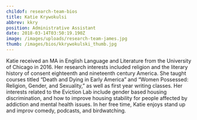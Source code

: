 ```yaml
---
childof: research-team-bios
title: Katie Krywokulsi
abbrev: kkry
position: Administrative Assistant
date: 2018-03-14T03:50:19.190Z
image: /images/uploads/research-team-james.jpg
thumb: /images/bios/kkrywokulski_thumb.jpg
---
```

Katie received an MA in English Language and Literature from the University of Chicago in 2016. Her research interests included religion and the literary history of consent eighteenth and nineteenth century America. She taught courses titled “Death and Dying in Early America” and “Women Possessed: Religion, Gender, and Sexuality,” as well as first year writing classes. Her interests related to the Eviction Lab include gender based housing discrimination, and how to improve housing stability for people affected by addiction and mental health issues. In her free time, Katie enjoys stand up and improv comedy, podcasts, and birdwatching.
